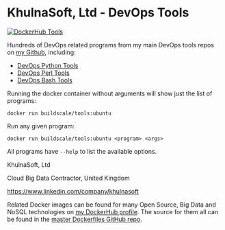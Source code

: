 # KhulnaSoft, Ltd - DevOps Tools

[![DockerHub Tools](https://img.shields.io/badge/DockerHub-buildscale%2Ftools-blue)](https://hub.docker.com/repository/docker/buildscale/tools)

Hundreds of DevOps related programs from my main DevOps tools repos on [my Github](https://github.com/buildscale), including:

- [DevOps Python Tools](https://github.com/BuildScale/DevOps-Python-tools)
- [DevOps Perl Tools](https://github.com/BuildScale/DevOps-Perl-tools)
- [DevOps Bash Tools](https://github.com/BuildScale/DevOps-Scripts)

Running the docker container without arguments will show just the list of programs:

```
docker run buildscale/tools:ubuntu
```

Run any given program:

```
docker run buildscale/tools:ubuntu <program> <args>
```

All programs have `--help` to list the available options.

KhulnaSoft, Ltd

Cloud Big Data Contractor, United Kingdom

https://www.linkedin.com/company/khulnasoft

Related Docker images can be found for many Open Source, Big Data and NoSQL technologies on [my DockerHub profile](https://hub.docker.com/r/buildscale). The source for them all can be found in the [master Dockerfiles GitHub repo](https://github.com/BuildScale/Dockerfiles/).
